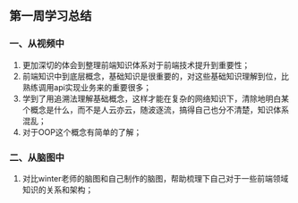 ## 第一周学习总结

### 一、从视频中
1. 更加深切的体会到整理前端知识体系对于前端技术提升到重要性；
2. 前端知识中到底层概念，基础知识是很重要的，对这些基础知识理解到位，比熟练调用api实现业务来的重要很多；
3. 学到了用追溯法理解基础概念，这样才能在复杂的网络知识下，清除地明白某个概念是什么，而不是人云亦云，随波逐流，搞得自己也分不清楚，知识体系混乱；
4. 对于OOP这个概念有简单的了解；

### 二、从脑图中
1. 对比winter老师的脑图和自己制作的脑图，帮助梳理下自己对于一些前端领域知识的关系和架构；